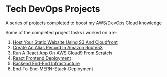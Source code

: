 # Tech DevOps Projects
A series of projects completed to boost my AWS/DevOps Cloud knowledge

Some of the completed project tasks i worked on are: 

1. [Host Your Static Website Using S3 And Cloudfront](https://github.com/Sholly45/TechChak-Projects/blob/main/Task-1/Task1.md)
2. [Create An Alias Record In Amazon Route53](https://github.com/Sholly45/TechChak-Projects/blob/main/Task-2/Task2.md)
3. [Run A React App On AWS Cloud9 From Scratch](https://github.com/Sholly45/TechChak-Projects/blob/main/Task-3/task3.md)
4. [React Frontend Deployment](https://github.com/Sholly45/TechChak-Projects/blob/main/Task-4/task4.md)
5. [Backend End-End Infrastructure](https://github.com/Sholly45/TechChak-Projects/blob/main/Task-5/task5.md)
6. End-To-End-MERN-Stack-Deployment


